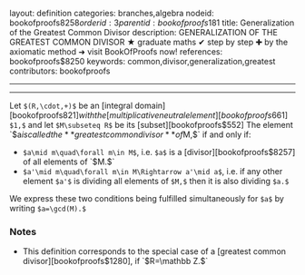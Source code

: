 layout: definition
categories: branches,algebra
nodeid: bookofproofs$8258
orderid: 3
parentid: bookofproofs$181
title: Generalization of the Greatest Common Divisor
description: GENERALIZATION OF THE GREATEST COMMON DIVISOR &#9733; graduate maths &#10004; step by step &#10010; by the axiomatic method &#10140; visit BookOfProofs now!
references: bookofproofs$8250
keywords: common,divisor,generalization,greatest
contributors: bookofproofs

---


---

Let `$(R,\cdot,+)$` be an [integral domain][bookofproofs$821] with the [multiplicative neutral element][bookofproofs$661] `$1,$` and let `$M\subseteq R$` be its [subset][bookofproofs$552] The element `$a$` is called the **greatest common divisor** of `$M,$` if and only if:

* `$a\mid m\quad\forall m\in M$`, i.e. `$a$` is a [divisor][bookofproofs$8257] of all elements of `$M.$`
* `$a'\mid m\quad\forall m\in M\Rightarrow a'\mid a$`, i.e. if any other element `$a'$` is dividing all elements of `$M,$` then it is also dividing `$a.$`

We express these two conditions being fulfilled simultaneously for `$a$` by writing `$a=\gcd(M).$`

### Notes

* This definition corresponds to the special case of a [greatest common divisor][bookofproofs$1280], if `$R=\mathbb Z.$`
